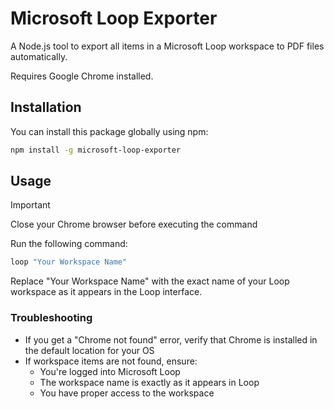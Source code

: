 # Microsoft Loop Exporter

A Node.js tool to export all items in a Microsoft Loop workspace to PDF files
automatically.

Requires Google Chrome installed.

## Installation

You can install this package globally using npm:

```bash
npm install -g microsoft-loop-exporter
```

## Usage

> [!IMPORTANT]
> Close your Chrome browser before executing the command

Run the following command:

```bash
loop "Your Workspace Name"
```

Replace "Your Workspace Name" with the exact name of your Loop workspace as it
appears in the Loop interface.

### Troubleshooting

- If you get a "Chrome not found" error, verify that Chrome is installed in the
  default location for your OS
- If workspace items are not found, ensure:
  - You're logged into Microsoft Loop
  - The workspace name is exactly as it appears in Loop
  - You have proper access to the workspace
